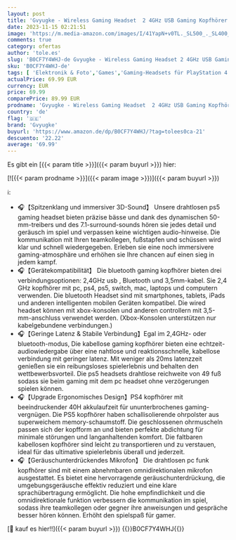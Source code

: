 ```yaml
---
layout: post
title: 'Gvyugke - Wireless Gaming Headset  2 4GHz USB Gaming Kopfhörer kabellos für PC  PS5  PS4  Switch  Headset mit Mikrofo  Bluetooth 5.2 Gaming Headset für Laptop  Computer  Wired headset Mode für Xbox Series'
date: 2023-11-15 02:21:51
image: 'https://m.media-amazon.com/images/I/41YapN+v0TL._SL500_._SL400_.jpg'
comments: true
category: ofertas
author: 'tole.es'
slug: 'B0CF7Y4WHJ-de Gvyugke - Wireless Gaming Headset 2 4GHz USB Gaming...'
sku: 'B0CF7Y4WHJ-de'
tags: [ 'Elektronik & Foto','Games','Gaming-Headsets für PlayStation 4','PlayStation 4','Zubehör für PlayStation 4','gvyugke','🇩🇪', ]
actualPrice: 69.99 EUR
currency: EUR
price: 69.99
comparePrice: 89.99 EUR
prodname: 'Gvyugke - Wireless Gaming Headset  2 4GHz USB Gaming Kopfhörer kabellos für PC  PS5  PS4  Switch  Headset mit Mikrofo  Bluetooth 5.2 Gaming Headset für Laptop  Computer  Wired headset Mode für Xbox Series'
country: 'de'
flag: '🇩🇪'
brand: 'Gvyugke'
buyurl: 'https://www.amazon.de/dp/B0CF7Y4WHJ/?tag=tolees0ca-21'
descuento: '22.22'
average: '69.99'
---
```


Es gibt ein [{{< param title >}}]({{< param buyurl >}}) hier:

[![{{< param prodname >}}]({{< param image >}})]({{< param buyurl >}})

ℹ️:

- 🎧【Spitzenklang und immersiver 3D-Sound】 Unsere drahtlosen ps5 gaming headset bieten präzise bässe und dank des dynamischen 50-mm-treibers und des 7.1-surround-sounds hören sie jedes detail und geräusch im spiel und verpassen keine wichtigen audio-hinweise. Die kommunikation mit Ihren teamkollegen, fußstapfen und schüssen wird klar und schnell wiedergegeben. Erleben sie eine noch immersivere gaming-atmosphäre und erhöhen sie Ihre chancen auf einen sieg in jedem kampf.
- 🎧【Gerätekompatibilität】 Die bluetooth gaming kopfhörer bieten drei verbindungsoptionen: 2,4GHz usb , Bluetooth und 3,5mm-kabel. Sie 2,4 GHz kopfhörer mit pc, ps4, ps5, switch, mac, laptops und computern verwenden. Die bluetooth Headset sind mit smartphones, tablets, iPads und anderen intelligenten mobilen Geräten kompatibel. Die wired headset können mit xbox-konsolen und anderen controllern mit 3,5-mm-anschluss verwendet werden. (Xbox-Konsolen unterstützen nur kabelgebundene verbindungen.)
- 🎧【Geringe Latenz & Stabile Verbindung】Egal im 2,4GHz- oder bluetooth-modus, Die kabellose gaming kopfhörer bieten eine echtzeit-audiowiedergabe über eine nahtlose und reaktionsschnelle, kabellose verbindung mit geringer latenz. Mit weniger als 20ms latenzzeit genießen sie ein reibungsloses spielerlebnis und behalten den wettbewerbsvorteil. Die ps5 headsets drahtlose reichweite von 49 fuß sodass sie beim gaming mit dem pc headset ohne verzögerungen spielen können.
- 🎧【Upgrade Ergonomisches Design】PS4 kopfhörer mit beeindruckender 40H akkulaufzeit für ununterbrochenes gaming-vergnügen. Die PS5 kopfhörer haben schallisolierende ohrpolster aus superweichem memory-schaumstoff. Die geschlossenen ohrmuscheln passen sich der kopfform an und bieten perfekte abdichtung für minimale störungen und langanhaltenden komfort. Die faltbaren kabellosen kopfhörer sind leicht zu transportieren und zu verstauen, ideal für das ultimative spielerlebnis überall und jederzeit.
- 🎧【Geräuschunterdrückendes Mikrofon】 Die drahtlosen pc funk kopfhörer sind mit einem abnehmbaren omnidirektionalen mikrofon ausgestattet. Es bietet eine hervorragende geräuschunterdrückung, die umgebungsgeräusche effektiv reduziert und eine klare sprachübertragung ermöglicht. Die hohe empfindlichkeit und die omnidirektionale funktion verbessern die kommunikation im spiel, sodass ihre teamkollegen oder gegner ihre anweisungen und gespräche besser hören können. Erhöht den spielspaß für gamer.

[🛒 kauf es hier!!]({{< param buyurl >}})
{{<world>}}B0CF7Y4WHJ{{</world>}}
